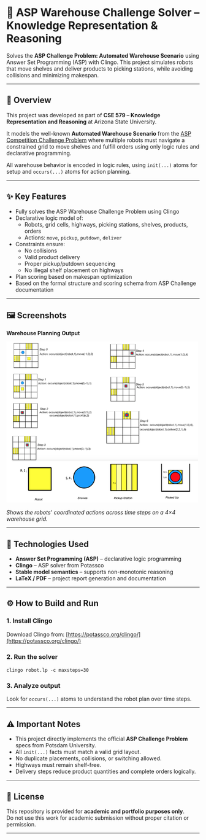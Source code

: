 # 🧠 ASP Warehouse Challenge Solver – Knowledge Representation & Reasoning

Solves the **ASP Challenge Problem: Automated Warehouse Scenario** using Answer Set Programming (ASP) with Clingo. This project simulates robots that move shelves and deliver products to picking stations, while avoiding collisions and minimizing makespan.

---

## 📖 Overview

This project was developed as part of **CSE 579 – Knowledge Representation and Reasoning** at Arizona State University.

It models the well-known **Automated Warehouse Scenario** from the [ASP Competition Challenge Problem](https://aspcomp.github.io/) where multiple robots must navigate a constrained grid to move shelves and fulfill orders using only logic rules and declarative programming.

All warehouse behavior is encoded in logic rules, using `init(...)` atoms for setup and `occurs(...)` atoms for action planning.

---

## ✨ Key Features

- Fully solves the ASP Warehouse Challenge Problem using Clingo
- Declarative logic model of:
  - Robots, grid cells, highways, picking stations, shelves, products, orders
  - Actions: `move`, `pickup`, `putdown`, `deliver`
- Constraints ensure:
  - No collisions
  - Valid product delivery
  - Proper pickup/putdown sequencing
  - No illegal shelf placement on highways
- Plan scoring based on makespan optimization
- Based on the formal structure and scoring schema from ASP Challenge documentation

---

## 🖼️ Screenshots

**Warehouse Planning Output**

<img src="./assets/warehouse_layout.png" alt="Warehouse plan output" width="500"/>

_Shows the robots' coordinated actions across time steps on a 4×4 warehouse grid._

---

## 🧰 Technologies Used

- **Answer Set Programming (ASP)** – declarative logic programming  
- **Clingo** – ASP solver from Potassco  
- **Stable model semantics** – supports non-monotonic reasoning  
- **LaTeX / PDF** – project report generation and documentation

---

## ⚙️ How to Build and Run

### 1. Install Clingo  
Download Clingo from: [https://potassco.org/clingo/](https://potassco.org/clingo/)

### 2. Run the solver

    clingo robot.lp -c maxsteps=30

### 3. Analyze output  
Look for `occurs(...)` atoms to understand the robot plan over time steps.

---

## ⚠️ Important Notes

- This project directly implements the official **ASP Challenge Problem** specs from Potsdam University.
- All `init(...)` facts must match a valid grid layout.
- No duplicate placements, collisions, or switching allowed.
- Highways must remain shelf-free.
- Delivery steps reduce product quantities and complete orders logically.

---

## 📝 License

This repository is provided for **academic and portfolio purposes only**.  
Do not use this work for academic submission without proper citation or permission.

---
